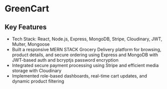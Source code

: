 # GreenCart
## Key Features
- Tech Stack: React, Node.js, Express, MongoDB, Stripe, Cloudinary, JWT, Multer, Mongoose
- Built a responsive MERN STACK Grocery Delivery platform for browsing, product details, and secure
ordering using Express and MongoDB with JWT-based auth and bcryptjs password encryption
- Integrated secure payment processing using Stripe and efficient media storage with Cloudinary
- Implemented role-based dashboards, real-time cart updates, and dynamic product filtering
